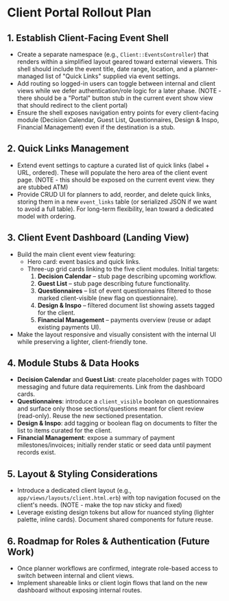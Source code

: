 # Client Portal Rollout Plan

## 1. Establish Client-Facing Event Shell
- Create a separate namespace (e.g., `Client::EventsController`) that renders within a simplified layout geared toward external viewers. This shell should include the event title, date range, location, and a planner-managed list of "Quick Links" supplied via event settings.
- Add routing so logged-in users can toggle between internal and client views while we defer authentication/role logic for a later phase. (NOTE - there should be a "Portal" button stub in the current event show view that should redirect to the client portal)
- Ensure the shell exposes navigation entry points for every client-facing module (Decision Calendar, Guest List, Questionnaires, Design & Inspo, Financial Management) even if the destination is a stub.

## 2. Quick Links Management
- Extend event settings to capture a curated list of quick links (label + URL, ordered). These will populate the hero area of the client event page. (NOTE - this should be exposed on the current event view. they are stubbed ATM)
- Provide CRUD UI for planners to add, reorder, and delete quick links, storing them in a new `event_links` table (or serialized JSON if we want to avoid a full table). For long-term flexibility, lean toward a dedicated model with ordering.

## 3. Client Event Dashboard (Landing View)
- Build the main client event view featuring:
  - Hero card: event basics and quick links.
  - Three-up grid cards linking to the five client modules. Initial targets:
    1. **Decision Calendar** – stub page describing upcoming workflow.
    2. **Guest List** – stub page describing future functionality.
    3. **Questionnaires** – list of event questionnaires filtered to those marked client-visible (new flag on questionnaire).
    4. **Design & Inspo** – filtered document list showing assets tagged for the client.
    5. **Financial Management** – payments overview (reuse or adapt existing payments UI).
- Make the layout responsive and visually consistent with the internal UI while preserving a lighter, client-friendly tone.

## 4. Module Stubs & Data Hooks
- **Decision Calendar** and **Guest List**: create placeholder pages with TODO messaging and future data requirements. Link from the dashboard cards.
- **Questionnaires**: introduce a `client_visible` boolean on questionnaires and surface only those sections/questions meant for client review (read-only). Reuse the new sectioned presentation.
- **Design & Inspo**: add tagging or boolean flag on documents to filter the list to items curated for the client.
- **Financial Management**: expose a summary of payment milestones/invoices; initially render static or seed data until payment records exist.

## 5. Layout & Styling Considerations
- Introduce a dedicated client layout (e.g., `app/views/layouts/client.html.erb`) with top navigation focused on the client's needs. (NOTE - make the top nav sticky and fixed)
- Leverage existing design tokens but allow for nuanced styling (lighter palette, inline cards). Document shared components for future reuse.

## 6. Roadmap for Roles & Authentication (Future Work)
- Once planner workflows are confirmed, integrate role-based access to switch between internal and client views.
- Implement shareable links or client login flows that land on the new dashboard without exposing internal routes.
